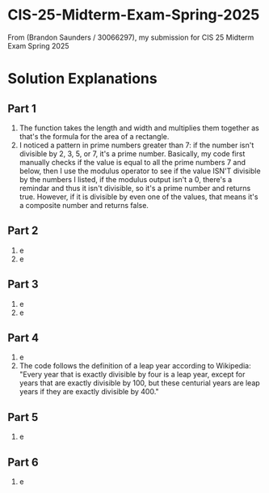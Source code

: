 # CIS-25-Midterm-Exam-Spring-2025
From (Brandon Saunders / 30066297), my submission for CIS 25 Midterm Exam Spring 2025

# Solution Explanations

## Part 1
1. The function takes the length and width and multiplies them together as that's the formula for the area of a rectangle.
2. I noticed a pattern in prime numbers greater than 7: if the number isn't divisible by 2, 3, 5, or 7, it's a prime number. Basically, my code first manually checks if the value is equal to all the prime numbers 7 and below, then I use the modulus operator to see if the value ISN'T divisible by the numbers I listed, if the modulus output isn't a 0, there's a remindar and thus it isn't divisible, so it's a prime number and returns true. However, if it is divisible by even one of the values, that means it's a composite number and returns false.
## Part 2
1. e
2. e
## Part 3
1. e
2. e
## Part 4
1. e
2. The code follows the definition of a leap year according to Wikipedia: "Every year that is exactly divisible by four is a leap year, except for years that are exactly divisible by 100, but these centurial years are leap years if they are exactly divisible by 400."
## Part 5
1. e
## Part 6
1. e
